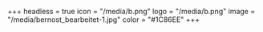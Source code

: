 +++
headless = true
icon = "/media/b.png"
logo = "/media/b.png"
image = "/media/bernost_bearbeitet-1.jpg"
color = "#1C86EE"
+++
